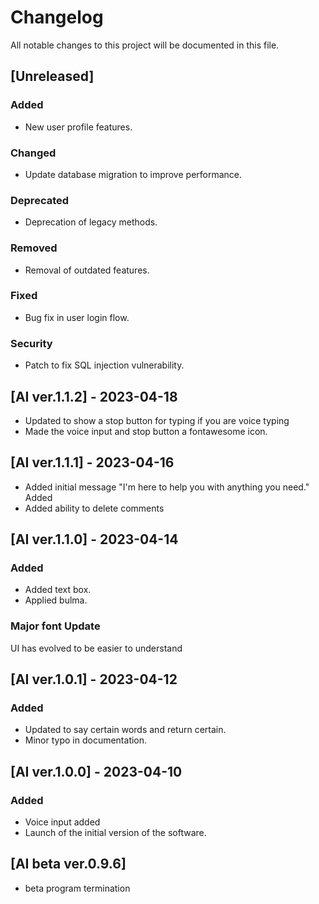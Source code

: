 # Changelog

All notable changes to this project will be documented in this file.

## [Unreleased]

### Added
- New user profile features.

### Changed
- Update database migration to improve performance.

### Deprecated
- Deprecation of legacy methods.

### Removed
- Removal of outdated features.

### Fixed
- Bug fix in user login flow.

### Security
- Patch to fix SQL injection vulnerability.

## [AI ver.1.1.2] - 2023-04-18
- Updated to show a stop button for typing if you are voice typing
- Made the voice input and stop button a fontawesome icon.

## [AI ver.1.1.1] - 2023-04-16
- Added initial message "I'm here to help you with anything you need." Added
- Added ability to delete comments

## [AI ver.1.1.0] - 2023-04-14

### Added
- Added text box.
- Applied bulma.

### Major font Update
UI has evolved to be easier to understand
## [AI ver.1.0.1] - 2023-04-12

### Added
- Updated to say certain words and return certain.
- Minor typo in documentation.

## [AI ver.1.0.0] - 2023-04-10

### Added
- Voice input added
- Launch of the initial version of the software.

## [AI beta ver.0.9.6]

- beta program termination
